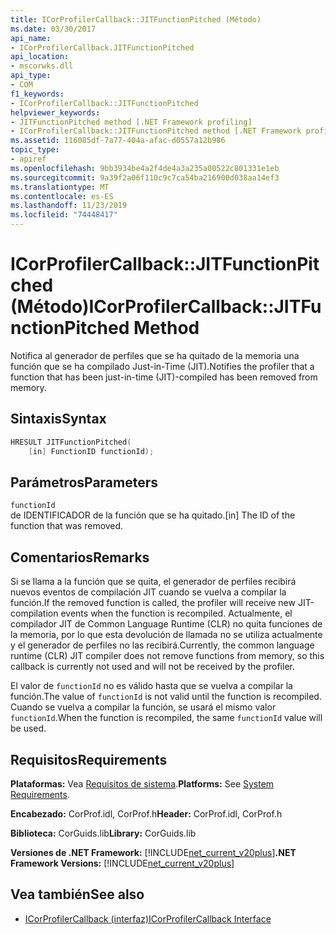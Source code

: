 ```yaml
---
title: ICorProfilerCallback::JITFunctionPitched (Método)
ms.date: 03/30/2017
api_name:
- ICorProfilerCallback.JITFunctionPitched
api_location:
- mscorwks.dll
api_type:
- COM
f1_keywords:
- ICorProfilerCallback::JITFunctionPitched
helpviewer_keywords:
- JITFunctionPitched method [.NET Framework profiling]
- ICorProfilerCallback::JITFunctionPitched method [.NET Framework profiling]
ms.assetid: 116085df-7a77-404a-afac-d0557a12b986
topic_type:
- apiref
ms.openlocfilehash: 9bb3934be4a2f4de4a3a235a00522c801331e1eb
ms.sourcegitcommit: 9a39f2a06f110c9c7ca54ba216900d038aa14ef3
ms.translationtype: MT
ms.contentlocale: es-ES
ms.lasthandoff: 11/23/2019
ms.locfileid: "74448417"
---
```

# <a name="icorprofilercallbackjitfunctionpitched-method"></a><span data-ttu-id="017c4-102">ICorProfilerCallback::JITFunctionPitched (Método)</span><span class="sxs-lookup"><span data-stu-id="017c4-102">ICorProfilerCallback::JITFunctionPitched Method</span></span>
<span data-ttu-id="017c4-103">Notifica al generador de perfiles que se ha quitado de la memoria una función que se ha compilado Just-in-Time (JIT).</span><span class="sxs-lookup"><span data-stu-id="017c4-103">Notifies the profiler that a function that has been just-in-time (JIT)-compiled has been removed from memory.</span></span>  
  
## <a name="syntax"></a><span data-ttu-id="017c4-104">Sintaxis</span><span class="sxs-lookup"><span data-stu-id="017c4-104">Syntax</span></span>  
  
```cpp  
HRESULT JITFunctionPitched(  
    [in] FunctionID functionId);  
```  
  
## <a name="parameters"></a><span data-ttu-id="017c4-105">Parámetros</span><span class="sxs-lookup"><span data-stu-id="017c4-105">Parameters</span></span>  
 `functionId`  
 <span data-ttu-id="017c4-106">de IDENTIFICADOR de la función que se ha quitado.</span><span class="sxs-lookup"><span data-stu-id="017c4-106">[in] The ID of the function that was removed.</span></span>  
  
## <a name="remarks"></a><span data-ttu-id="017c4-107">Comentarios</span><span class="sxs-lookup"><span data-stu-id="017c4-107">Remarks</span></span>  
 <span data-ttu-id="017c4-108">Si se llama a la función que se quita, el generador de perfiles recibirá nuevos eventos de compilación JIT cuando se vuelva a compilar la función.</span><span class="sxs-lookup"><span data-stu-id="017c4-108">If the removed function is called, the profiler will receive new JIT-compilation events when the function is recompiled.</span></span> <span data-ttu-id="017c4-109">Actualmente, el compilador JIT de Common Language Runtime (CLR) no quita funciones de la memoria, por lo que esta devolución de llamada no se utiliza actualmente y el generador de perfiles no las recibirá.</span><span class="sxs-lookup"><span data-stu-id="017c4-109">Currently, the common language runtime (CLR) JIT compiler does not remove functions from memory, so this callback is currently not used and will not be received by the profiler.</span></span>  
  
 <span data-ttu-id="017c4-110">El valor de `functionId` no es válido hasta que se vuelva a compilar la función.</span><span class="sxs-lookup"><span data-stu-id="017c4-110">The value of `functionId` is not valid until the function is recompiled.</span></span> <span data-ttu-id="017c4-111">Cuando se vuelva a compilar la función, se usará el mismo valor `functionId`.</span><span class="sxs-lookup"><span data-stu-id="017c4-111">When the function is recompiled, the same `functionId` value will be used.</span></span>  
  
## <a name="requirements"></a><span data-ttu-id="017c4-112">Requisitos</span><span class="sxs-lookup"><span data-stu-id="017c4-112">Requirements</span></span>  
 <span data-ttu-id="017c4-113">**Plataformas:** Vea [Requisitos de sistema](../../../../docs/framework/get-started/system-requirements.md).</span><span class="sxs-lookup"><span data-stu-id="017c4-113">**Platforms:** See [System Requirements](../../../../docs/framework/get-started/system-requirements.md).</span></span>  
  
 <span data-ttu-id="017c4-114">**Encabezado:** CorProf.idl, CorProf.h</span><span class="sxs-lookup"><span data-stu-id="017c4-114">**Header:** CorProf.idl, CorProf.h</span></span>  
  
 <span data-ttu-id="017c4-115">**Biblioteca:** CorGuids.lib</span><span class="sxs-lookup"><span data-stu-id="017c4-115">**Library:** CorGuids.lib</span></span>  
  
 <span data-ttu-id="017c4-116">**Versiones de .NET Framework:** [!INCLUDE[net_current_v20plus](../../../../includes/net-current-v20plus-md.md)]</span><span class="sxs-lookup"><span data-stu-id="017c4-116">**.NET Framework Versions:** [!INCLUDE[net_current_v20plus](../../../../includes/net-current-v20plus-md.md)]</span></span>  
  
## <a name="see-also"></a><span data-ttu-id="017c4-117">Vea también</span><span class="sxs-lookup"><span data-stu-id="017c4-117">See also</span></span>

- [<span data-ttu-id="017c4-118">ICorProfilerCallback (interfaz)</span><span class="sxs-lookup"><span data-stu-id="017c4-118">ICorProfilerCallback Interface</span></span>](../../../../docs/framework/unmanaged-api/profiling/icorprofilercallback-interface.md)
